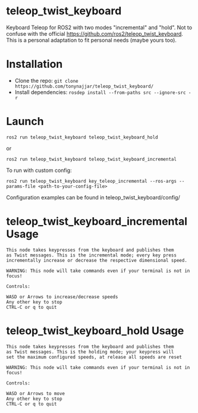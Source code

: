 # teleop_twist_keyboard
Keyboard Teleop for ROS2 with two modes "incremental" and "hold". Not to confuse with the official https://github.com/ros2/teleop_twist_keyboard. This is a personal adaptation to fit personal needs (maybe yours too).

# Installation

- Clone the repo: ```git clone https://github.com/tonynajjar/teleop_twist_keyboard/```
- Install dependencies: ```rosdep install --from-paths src --ignore-src -r```

# Launch

```
ros2 run teleop_twist_keyboard teleop_twist_keyboard_hold 
```
or

```
ros2 run teleop_twist_keyboard teleop_twist_keyboard_incremental
```

To run with custom config: 

```
ros2 run teleop_twist_keyboard key_teleop_incremental --ros-args --params-file <path-to-your-config-file>
```
Configuration examples can be found in teleop_twist_keyboard/config/


# teleop_twist_keyboard_incremental Usage

```
This node takes keypresses from the keyboard and publishes them 
as Twist messages. This is the incremental mode; every key press 
incrementally increase or decrease the respective dimensional speed.

WARNING: This node will take commands even if your terminal is not in focus!

Controls:

WASD or Arrows to increase/decrease speeds
Any other key to stop
CTRL-C or q to quit
```

# teleop_twist_keyboard_hold Usage

```
This node takes keypresses from the keyboard and publishes them 
as Twist messages. This is the holding mode; your keypress will
set the maximum configured speeds, at release all speeds are reset

WARNING: This node will take commands even if your terminal is not in focus!

Controls:

WASD or Arrows to move
Any other key to stop
CTRL-C or q to quit
```
